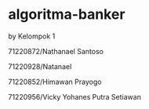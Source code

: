 # algoritma-banker

by Kelompok 1

71220872/Nathanael Santoso

71220928/Natanael

71220852/Himawan Prayogo

71220956/Vicky Yohanes Putra Setiawan
